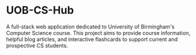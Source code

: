 # UOB-CS-Hub
A full-stack web application dedicated to University of Birmingham's Computer Science course. This project aims to provide course information, helpful blog articles, and interactive flashcards to support current and prospective CS students.
